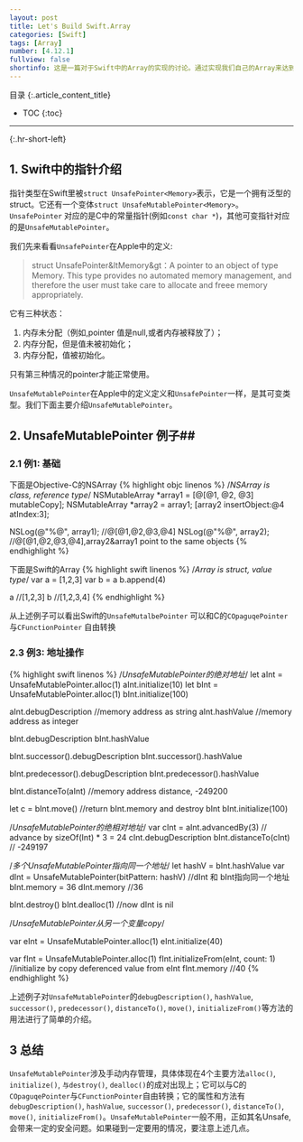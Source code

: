 ```yaml
---
layout: post
title: Let's Build Swift.Array
categories: [Swift]
tags: [Array]
number: [4.12.1]
fullview: false
shortinfo: 这是一篇对于Swift中的Array的实现的讨论。通过实现我们自己的Array来达到Swift的Array的基本功能和不相上下的性能对于我们提高自己的编程能力大有帮助。
---
```

目录
{:.article_content_title}


* TOC
{:toc}

---
{:.hr-short-left}

## 1. Swift中的指针介绍 ##


指针类型在Swift里被`struct UnsafePointer<Memory>`表示，它是一个拥有泛型的struct。它还有一个变体`struct UnsafeMutablePointer<Memory>`。`UnsafePointer` 对应的是C中的常量指针(例如`const char *`)，其他可变指针对应的是`UnsafeMutablePointer`。

我们先来看看`UnsafePointer`在Apple中的定义:

>struct UnsafePointer&ltMemory&gt：A pointer to an object of type Memory. This type provides no automated memory management, and therefore the user must take care to allocate and freee memory appropriately. 

它有三种状态：

1. 内存未分配（例如,pointer 值是null,或者内存被释放了）；
2. 内存分配，但是值未被初始化；
3. 内存分配，值被初始化。

只有第三种情况的pointer才能正常使用。


`UnsafeMutablePointer`在Apple中的定义定义和`UnsafePointer`一样，是其可变类型。我们下面主要介绍`UnsafeMutablePointer`。


## 2. UnsafeMutablePointer 例子##


### 2.1 例1: 基础 ###
下面是Objective-C的NSArray
{% highlight objc linenos %}
/*NSArray is class, reference type*/
NSMutableArray *array1 = [@[@1, @2, @3] mutableCopy];
NSMutableArray *array2 = array1;
[array2 insertObject:@4 atIndex:3];

NSLog(@"%@", array1);   //@[@1,@2,@3,@4]
NSLog(@"%@", array2);   //@[@1,@2,@3,@4],array2&array1 point to the same objects
{% endhighlight %}



下面是Swift的Array
{% highlight swift linenos %}
/*Array is struct, value type*/
var a = [1,2,3]
var b = a
b.append(4)

a   //[1,2,3]
b   //[1,2,3,4]
{% endhighlight %}


从上述例子可以看出Swift的`UnsafeMutalbePointer` 可以和C的`COpaguqePointer`与`CFunctionPointer` 自由转换

### 2.3 例3: 地址操作 ###


{% highlight swift linenos %}
/*UnsafeMutablePointer的绝对地址*/
let aInt = UnsafeMutablePointer<Int>.alloc(1)
aInt.initialize(10)
let bInt = UnsafeMutablePointer<Int>.alloc(1)
bInt.initialize(100)

aInt.debugDescription               //memory address as string
aInt.hashValue                      //memory address as integer

bInt.debugDescription
bInt.hashValue

bInt.successor().debugDescription
bInt.successor().hashValue

bInt.predecessor().debugDescription
bInt.predecessor().hashValue

bInt.distanceTo(aInt)               //memory address distance, -249200

let c = bInt.move()                 //return bInt.memory and destroy bInt
bInt.initialize(100)


/*UnsafeMutablePointer的绝相对地址*/
var cInt = aInt.advancedBy(3)       // advance by sizeOf(Int) * 3 = 24
cInt.debugDescription
bInt.distanceTo(cInt)               // -249197


/*多个UnsafeMutablePointer指向同一个地址*/
let hashV = bInt.hashValue
var dInt = UnsafeMutablePointer<Int>(bitPattern: hashV) //dInt 和 bInt指向同一个地址
bInt.memory = 36
dInt.memory         //36

bInt.destroy()
bInt.dealloc(1)     //now dInt is nil


/*UnsafeMutablePointer从另一个变量copy*/

var eInt = UnsafeMutablePointer<Int>.alloc(1)
eInt.initialize(40)

var fInt = UnsafeMutablePointer<Int>.alloc(1)
fInt.initializeFrom(eInt, count: 1) //initialize by copy deferenced value from eInt
fInt.memory     //40
{% endhighlight %}

上述例子对`UnsafeMutablePointer`的`debugDescription()`, `hashValue`, `successor()`, `predecessor()`, `distanceTo()`, `move()`, `initializeFrom()`等方法的用法进行了简单的介绍。


## 3 总结 ##
`UnsafeMutablePointer`涉及手动内存管理，具体体现在4个主要方法`alloc()`, `initialize()`, `与destroy()`, `dealloc()`的成对出现上；它可以与C的`COpaguqePointer`与`CFunctionPointer`自由转换；它的属性和方法有`debugDescription()`, `hashValue`, `successor()`, `predecessor()`, `distanceTo()`, `move()`, `initializeFrom()`。`UnsafeMutablePointer`一般不用，正如其名Unsafe, 会带来一定的安全问题。如果碰到一定要用的情况，要注意上述几点。


